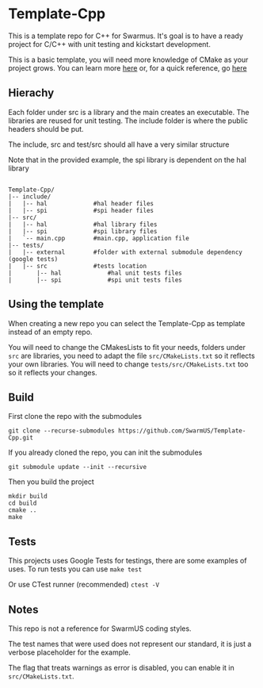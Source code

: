 # Template-Cpp

This is a template repo for C++ for Swarmus.
It's goal is to have a ready project for C/C++ with unit testing and kickstart development.

This is a basic template, you will need more knowledge of CMake as your project grows. You can learn more [here](https://cmake.org/cmake/help/latest/guide/tutorial/index.html) or, for a quick reference, go [here](https://learnxinyminutes.com/docs/cmake/)

## Hierachy

Each folder under src is a library and the main creates an executable.
The libraries are reused for unit testing.
The include folder is where the public headers should be put.

The include, src and test/src should all have a very similar structure

Note that in the provided example, the spi library is dependent on the hal library

````

Template-Cpp/
|-- include/
|   |-- hal             #hal header files
|   |-- spi             #spi header files
|-- src/
|   |-- hal             #hal library files
|   |-- spi             #spi library files
|   `-- main.cpp        #main.cpp, application file
|-- tests/
|   |-- external        #folder with external submodule dependency (google tests)
|   |-- src             #tests location
|       |-- hal             #hal unit tests files
|       |-- spi             #spi unit tests files

````

## Using the template
When creating a new repo you can select the Template-Cpp as template instead of an empty repo.

You will need to change the CMakesLists to fit your needs, folders under `src` are libraries, you need to adapt the file `src/CMakeLists.txt` so it reflects your own libraries. You will need to change `tests/src/CMakeLists.txt` too so it reflects your changes. 

## Build
First clone the repo with the submodules

```git clone --recurse-submodules https://github.com/SwarmUS/Template-Cpp.git```

If you already cloned the repo, you can init the submodules 

```git submodule update --init --recursive```

Then you build the project

```
mkdir build
cd build 
cmake ..
make
```

## Tests

This projects uses Google Tests for testings, there are some examples of uses.
To run tests you can use 
```make test```

Or use CTest runner (recommended)
```ctest -V```

## Notes

This repo is not a reference for SwarmUS coding styles.


The test names that were used does not represent our standard, it is just a verbose placeholder for the example.


The flag that treats warnings as error is disabled, you can enable it in `src/CMakeLists.txt`.
